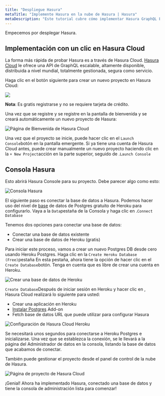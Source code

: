 ```yaml
---
title: "Despliegue Hasura"
metaTitle: "Implemente Hasura en la nube de Hasura | Hasura"
metaDescription: "Este tutorial cubre cómo implementar Hasura GraphQL Engine en Hasura Cloud mediante una implementación de un solo clic y acceder a la Consola de Hasura"
---
```


Empecemos por desplegar Hasura.

## Implementación con un clic en Hasura Cloud

La forma más rápida de probar Hasura es a través de Hasura Cloud. [Hasura Cloud](https://hasura.io/cloud/) le ofrece una API de GraphQL escalable, altamente disponible, distribuida a nivel mundial, totalmente gestionada, segura como servicio.

Haga clic en el botón siguiente para crear un nuevo proyecto en Hasura Cloud:

<a href="https://cloud.hasura.io/?pg=learn-hasura-backend&plcmt=body&tech=default" target="_blank"><img src="https://graphql-engine-cdn.hasura.io/assets/main-site/deploy-hasura-cloud.png" /></a>

**Nota**: Es gratis registrarse y no se requiere tarjeta de crédito.

Una vez que se registre y se registre en la pantalla de bienvenida y se creará automáticamente un nuevo proyecto de Hasura:

![Página de Bienvenida de Hasura Cloud](https://graphql-engine-cdn.hasura.io/learn-hasura/assets/graphql-hasura/hasura-cloud-welcome.png)

Una vez que el proyecto se inicie, puede hacer clic en el `Launch Console`botón en la pantalla emergente. Si ya tiene una cuenta de Hasura Cloud antes, puede crear manualmente un nuevo proyecto haciendo clic en la `+ New Project`acción en la parte superior, seguido de .`Launch Console`

## Consola Hasura

Esto abrirá Hasura Console para su proyecto. Debe parecer algo como esto:

![Consola Hasura](https://graphql-engine-cdn.hasura.io/learn-hasura/assets/graphql-hasura/hasura-console.png)

El siguiente paso es conectar la base de datos a Hasura. Podemos hacer uso del nivel de [base](https://hasura.io/learn/database/postgresql/what-is-postgresql/) de datos de Postgres gratuito de Heroku para configurarlo. Vaya a la `Data`pestaña de la Consola y haga clic en .`Connect Database`

Tenemos dos opciones para conectar una base de datos:

- Conectar una base de datos existente
- Crear una base de datos de Heroku (gratis)

Para iniciar este proceso, vamos a crear un nuevo Postgres DB desde cero usando Heroku Postgres. Haga clic en la `Create Heroku Database (Free)`pestaña En esta pestaña, ahora tiene la opción de hacer clic en el `Create Database`botón. Tenga en cuenta que es libre de crear una cuenta en Heroku.

![Crear una base de datos de Heroku](https://graphql-engine-cdn.hasura.io/learn-hasura/assets/graphql-hasura/create-heroku-database.png)

`Create Database`Después de iniciar sesión en Heroku y hacer clic en , Hasura Cloud realizará lo siguiente para usted:

- Crear una aplicación en Heroku
- [Instalar Postgres](https://hasura.io/learn/database/postgresql/installation/installing-postgresql/) Add-on
- Fetch base de datos URL que puede utilizar para configurar Hasura

![Configuración de Hasura Cloud Heroku](https://graphql-engine-cdn.hasura.io/learn-hasura/assets/graphql-hasura/hasura-cloud-heroku-setup.png)

Se necesitará unos segundos para conectarse a Heroku Postgres e inicializarse. Una vez que se establezca la conexión, se le llevará a la página del Administrador de datos en la consola, listando la base de datos que acabamos de conectar.

También puede gestionar el proyecto desde el panel de control de la nube de Hasura.

![Página de proyecto de Hasura Cloud](https://graphql-engine-cdn.hasura.io/learn-hasura/assets/graphql-hasura/hasura-cloud-project-page.png)

¡Genial! Ahora ha implementado Hasura, conectado una base de datos y tiene la consola de administración lista para comenzar!
